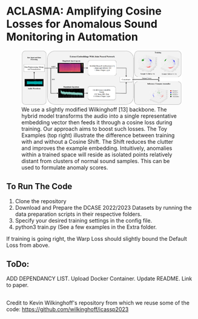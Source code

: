 # ACLASMA: Amplifying Cosine Losses for Anomalous Sound Monitoring in Automation

<figure>
  <img src="Extra/ACLASMA-Graphical-Abstract.png" alt="ACLASMA: Overview">
  <figcaption> We use a slightly modified Wilkinghoff [13] backbone. The hybrid model transforms the audio into a single
    representative embedding vector then feeds it through a cosine loss during training. Our approach aims to boost such losses. 
    The Toy Examples (top right) illustrate the difference between training with and without a Cosine Shift. The Shift reduces the clutter and improves
    the example embedding. Intuitively, anomalies within a trained space will reside as isolated points relatively distant from
    clusters of normal sound samples. This can be used to formulate anomaly scores. </figcaption>
</figure>

## To Run The Code
1. Clone the repository
2. Download and Prepare the DCASE 2022/2023 Datasets by running the data preparation scripts in their respective folders.
3. Specify your desired training settings in the config file.
4. python3 train.py (See a few examples in the Extra folder.

If training is going right, the Warp Loss should slightly bound the Default Loss from above.

## ToDo:
ADD DEPENDANCY LIST. Upload Docker Container. Update README. Link to paper.

## 
Credit to Kevin Wilkinghoff's repository from which we reuse some of the code:
https://github.com/wilkinghoff/icassp2023
